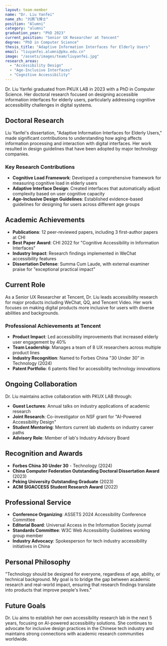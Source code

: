 ```yaml
---
layout: team-member
name: "Dr. Liu Yanfei"
name_zh: "刘燕飞博士"
position: "Alumni"
category: "alumni"
graduation_year: "PhD 2023"
current_position: "Senior UX Researcher at Tencent"
degree: "PhD in Computer Science"
thesis_title: "Adaptive Information Interfaces for Elderly Users"
email: "liuyanfei.alumni@pku.edu.cn"
image: "/assets/images/team/liuyanfei.jpg"
research_areas:
  - "Accessibility Design"
  - "Age-Inclusive Interfaces"
  - "Cognitive Accessibility"
---
```


Dr. Liu Yanfei graduated from PKUX LAB in 2023 with a PhD in Computer Science. Her doctoral research focused on designing accessible information interfaces for elderly users, particularly addressing cognitive accessibility challenges in digital systems.

## Doctoral Research

Liu Yanfei's dissertation, "Adaptive Information Interfaces for Elderly Users," made significant contributions to understanding how aging affects information processing and interaction with digital interfaces. Her work resulted in design guidelines that have been adopted by major technology companies.

### Key Research Contributions

- **Cognitive Load Framework**: Developed a comprehensive framework for measuring cognitive load in elderly users
- **Adaptive Interface Design**: Created interfaces that automatically adjust complexity based on user cognitive capacity
- **Age-Inclusive Design Guidelines**: Established evidence-based guidelines for designing for users across different age groups

## Academic Achievements

- **Publications**: 12 peer-reviewed papers, including 3 first-author papers at CHI
- **Best Paper Award**: CHI 2022 for "Cognitive Accessibility in Information Interfaces"
- **Industry Impact**: Research findings implemented in WeChat accessibility features
- **Dissertation Defense**: Summa Cum Laude, with external examiner praise for "exceptional practical impact"

## Current Role

As a Senior UX Researcher at Tencent, Dr. Liu leads accessibility research for major products including WeChat, QQ, and Tencent Video. Her work focuses on making digital products more inclusive for users with diverse abilities and backgrounds.

### Professional Achievements at Tencent

- **Product Impact**: Led accessibility improvements that increased elderly user engagement by 40%
- **Team Leadership**: Manages a team of 8 UX researchers across multiple product lines
- **Industry Recognition**: Named to Forbes China "30 Under 30" in Technology (2024)
- **Patent Portfolio**: 6 patents filed for accessibility technology innovations

## Ongoing Collaboration

Dr. Liu maintains active collaboration with PKUX LAB through:
- **Guest Lectures**: Annual talks on industry applications of academic research
- **Joint Research**: Co-investigator on NSF grant for "AI-Powered Accessibility Design"
- **Student Mentoring**: Mentors current lab students on industry career paths
- **Advisory Role**: Member of lab's Industry Advisory Board

## Recognition and Awards

- **Forbes China 30 Under 30** - Technology (2024)
- **China Computer Federation Outstanding Doctoral Dissertation Award** (2023)
- **Peking University Outstanding Graduate** (2023)
- **ACM SIGACCESS Student Research Award** (2022)

## Professional Service

- **Conference Organizing**: ASSETS 2024 Accessibility Conference Committee
- **Editorial Board**: Universal Access in the Information Society journal
- **Standards Committee**: W3C Web Accessibility Guidelines working group member
- **Industry Advocacy**: Spokesperson for tech industry accessibility initiatives in China

## Personal Philosophy

"Technology should be designed for everyone, regardless of age, ability, or technical background. My goal is to bridge the gap between academic research and real-world impact, ensuring that research findings translate into products that improve people's lives."

## Future Goals

Dr. Liu aims to establish her own accessibility research lab in the next 5 years, focusing on AI-powered accessibility solutions. She continues to advocate for inclusive design practices in the Chinese tech industry and maintains strong connections with academic research communities worldwide.